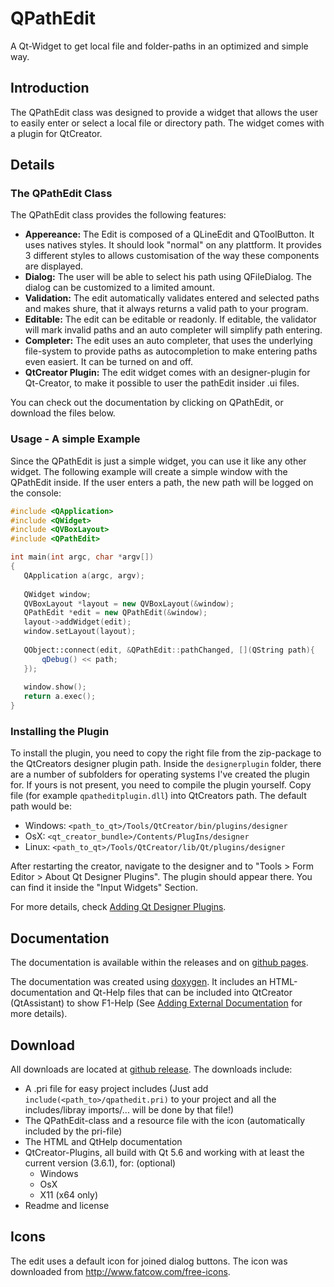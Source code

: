 # QPathEdit
A Qt-Widget to get local file and folder-paths in an optimized and simple way.

## Introduction
The QPathEdit class was designed to provide a widget that allows the user to easily enter or select a local file or directory path. The widget comes with a plugin for QtCreator.

## Details
### The QPathEdit Class
The QPathEdit class provides the following features:
 - **Appereance:** The Edit is composed of a QLineEdit and QToolButton. It uses natives styles. It should look "normal" on any plattform. It provides 3 different styles to allows customisation of the way these components are displayed.
 - **Dialog:** The user will be able to select his path using QFileDialog. The dialog can be customized to a limited amount.
 - **Validation:** The edit automatically validates entered and selected paths and makes shure, that it always returns a valid path to your program.
 - **Editable:** The edit can be editable or readonly. If editable, the validator will mark invalid paths and an auto completer will simplify path entering.
 - **Completer:** The edit uses an auto completer, that uses the underlying file-system to provide paths as autocompletion to make entering paths even easiert. It can be turned on and off.
 - **QtCreator Plugin:** The edit widget comes with an designer-plugin for Qt-Creator, to make it possible to user the pathEdit insider .ui files.
 
You can check out the documentation by clicking on QPathEdit, or download the files below.

### Usage - A simple Example
Since the QPathEdit is just a simple widget, you can use it like any other widget.
The following example will create a simple window with the QPathEdit inside. If the user enters a path, the new path will be logged on the console:

```cpp
#include <QApplication>
#include <QWidget>
#include <QVBoxLayout>
#include <QPathEdit>

int main(int argc, char *argv[])
{
   QApplication a(argc, argv);
   
   QWidget window;
   QVBoxLayout *layout = new QVBoxLayout(&window);
   QPathEdit *edit = new QPathEdit(&window);
   layout->addWidget(edit);
   window.setLayout(layout);
   
   QObject::connect(edit, &QPathEdit::pathChanged, [](QString path){
       qDebug() << path;
   });
   
   window.show();
   return a.exec();
}
```

### Installing the Plugin
To install the plugin, you need to copy the right file from the zip-package to the QtCreators designer plugin path. Inside the `designerplugin` folder, there are a number of subfolders for operating systems I've created the plugin for. If yours is not present, you need to compile the plugin yourself. Copy file (for example `qpatheditplugin.dll`) into QtCreators path. The default path would be:
- Windows: `<path_to_qt>/Tools/QtCreator/bin/plugins/designer`
- OsX: `<qt_creator_bundle>/Contents/PlugIns/designer`
- Linux: `<path_to_qt>/Tools/QtCreator/lib/Qt/plugins/designer` 

After restarting the creator, navigate to the designer and to "Tools > Form Editor > About Qt Designer Plugins". The plugin should appear there. You can find it inside the "Input Widgets" Section.

For more details, check [Adding Qt Designer Plugins](http://doc.qt.io/qtcreator/adding-plugins.html).

## Documentation
The documentation is available within the releases and on [github pages](https://skycoder42.github.io/QPathEdit/).

The documentation was created using [doxygen](www.doxygen.org/). It includes an HTML-documentation and Qt-Help files that can be included into QtCreator (QtAssistant) to show F1-Help (See [Adding External Documentation](https://doc.qt.io/qtcreator/creator-help.html#adding-external-documentation) for more details).

## Download
All downloads are located at [github release](https://github.com/Skycoder42/QPathEdit/releases). The downloads include:
- A .pri file for easy project includes (Just add `include(<path_to>/qpathedit.pri)` to your project and all the includes/libray imports/... will be done by that file!)
- The QPathEdit-class and a resource file with the icon (automatically included by the pri-file)
- The HTML and QtHelp documentation
- QtCreator-Plugins, all build with Qt 5.6 and working with at least the current version (3.6.1), for: (optional)
  - Windows
  - OsX
  - X11 (x64 only)
- Readme and license

## Icons
The edit uses a default icon for joined dialog buttons. The icon was downloaded from http://www.fatcow.com/free-icons.

